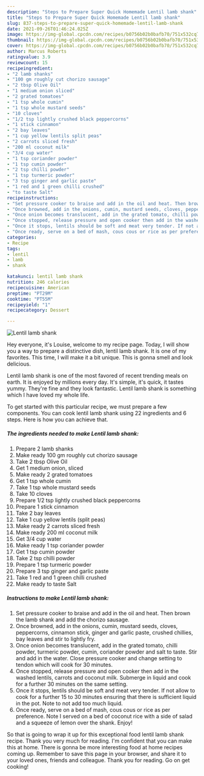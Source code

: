 ```yaml
---
description: "Steps to Prepare Super Quick Homemade Lentil lamb shank"
title: "Steps to Prepare Super Quick Homemade Lentil lamb shank"
slug: 837-steps-to-prepare-super-quick-homemade-lentil-lamb-shank
date: 2021-09-26T01:46:24.025Z
image: https://img-global.cpcdn.com/recipes/b0756b02b0bafb70/751x532cq70/lentil-lamb-shank-recipe-main-photo.jpg
thumbnail: https://img-global.cpcdn.com/recipes/b0756b02b0bafb70/751x532cq70/lentil-lamb-shank-recipe-main-photo.jpg
cover: https://img-global.cpcdn.com/recipes/b0756b02b0bafb70/751x532cq70/lentil-lamb-shank-recipe-main-photo.jpg
author: Marcus Roberts
ratingvalue: 3.9
reviewcount: 15
recipeingredient:
- "2 lamb shanks"
- "100 gm roughly cut chorizo sausage"
- "2 tbsp Olive Oil"
- "1 medium onion sliced"
- "2 grated tomatoes"
- "1 tsp whole cumin"
- "1 tsp whole mustard seeds"
- "10 cloves"
- "1/2 tsp lightly crushed black peppercorns"
- "1 stick cinnamon"
- "2 bay leaves"
- "1 cup yellow lentils split peas"
- "2 carrots sliced fresh"
- "200 ml coconut milk"
- "3/4 cup water"
- "1 tsp coriander powder"
- "1 tsp cumin powder"
- "2 tsp chilli powder"
- "1 tsp turmeric powder"
- "3 tsp ginger and garlic paste"
- "1 red and 1 green chilli crushed"
- "to taste Salt"
recipeinstructions:
- "Set pressure cooker to braise and add in the oil and heat. Then brown the lamb shank and add the chorizo sausage."
- "Once browned, add in the onions, cumin, mustard seeds, cloves, peppercorns, cinnamon stick, ginger and garlic paste, crushed chillies, bay leaves and stir to lightly fry."
- "Once onion becomes translucent, add in the grated tomato, chilli powder, turmeric powder, cumin, coriander powder and salt to taste. Stir and add in the water. Close pressure cooker and change setting to tendon which will cook for 30 minutes."
- "Once stopped, release pressure and open cooker then add in the washed lentils, carrots and coconut milk. Submerge in liquid and cook for a further 30 minutes on the same setting."
- "Once it stops, lentils should be soft and meat very tender. If not allow to cook for a further 15 to 30 minutes ensuring that there is sufficient liquid in the pot. Note to not add too much liquid."
- "Once ready, serve on a bed of mash, cous cous or rice as per preference. Note I served on a bed of coconut rice with a side of salad and a squeeze of lemon over the shank. Enjoy!"
categories:
- Recipe
tags:
- lentil
- lamb
- shank

katakunci: lentil lamb shank 
nutrition: 246 calories
recipecuisine: American
preptime: "PT29M"
cooktime: "PT55M"
recipeyield: "1"
recipecategory: Dessert

---
```



![Lentil lamb shank](https://img-global.cpcdn.com/recipes/b0756b02b0bafb70/751x532cq70/lentil-lamb-shank-recipe-main-photo.jpg)

Hey everyone, it's Louise, welcome to my recipe page. Today, I will show you a way to prepare a distinctive dish, lentil lamb shank. It is one of my favorites. This time, I will make it a bit unique. This is gonna smell and look delicious.



Lentil lamb shank is one of the most favored of recent trending meals on earth. It is enjoyed by millions every day. It's simple, it's quick, it tastes yummy. They're fine and they look fantastic. Lentil lamb shank is something which I have loved my whole life.


To get started with this particular recipe, we must prepare a few components. You can cook lentil lamb shank using 22 ingredients and 6 steps. Here is how you can achieve that.

<!--inarticleads1-->

##### The ingredients needed to make Lentil lamb shank:

1. Prepare 2 lamb shanks
1. Make ready 100 gm roughly cut chorizo sausage
1. Take 2 tbsp Olive Oil
1. Get 1 medium onion, sliced
1. Make ready 2 grated tomatoes
1. Get 1 tsp whole cumin
1. Take 1 tsp whole mustard seeds
1. Take 10 cloves
1. Prepare 1/2 tsp lightly crushed black peppercorns
1. Prepare 1 stick cinnamon
1. Take 2 bay leaves
1. Take 1 cup yellow lentils (split peas)
1. Make ready 2 carrots sliced fresh
1. Make ready 200 ml coconut milk
1. Get 3/4 cup water
1. Make ready 1 tsp coriander powder
1. Get 1 tsp cumin powder
1. Take 2 tsp chilli powder
1. Prepare 1 tsp turmeric powder
1. Prepare 3 tsp ginger and garlic paste
1. Take 1 red and 1 green chilli crushed
1. Make ready to taste Salt




<!--inarticleads2-->

##### Instructions to make Lentil lamb shank:

1. Set pressure cooker to braise and add in the oil and heat. Then brown the lamb shank and add the chorizo sausage.
1. Once browned, add in the onions, cumin, mustard seeds, cloves, peppercorns, cinnamon stick, ginger and garlic paste, crushed chillies, bay leaves and stir to lightly fry.
1. Once onion becomes translucent, add in the grated tomato, chilli powder, turmeric powder, cumin, coriander powder and salt to taste. Stir and add in the water. Close pressure cooker and change setting to tendon which will cook for 30 minutes.
1. Once stopped, release pressure and open cooker then add in the washed lentils, carrots and coconut milk. Submerge in liquid and cook for a further 30 minutes on the same setting.
1. Once it stops, lentils should be soft and meat very tender. If not allow to cook for a further 15 to 30 minutes ensuring that there is sufficient liquid in the pot. Note to not add too much liquid.
1. Once ready, serve on a bed of mash, cous cous or rice as per preference. Note I served on a bed of coconut rice with a side of salad and a squeeze of lemon over the shank. Enjoy!




So that is going to wrap it up for this exceptional food lentil lamb shank recipe. Thank you very much for reading. I'm confident that you can make this at home. There is gonna be more interesting food at home recipes coming up. Remember to save this page in your browser, and share it to your loved ones, friends and colleague. Thank you for reading. Go on get cooking!
